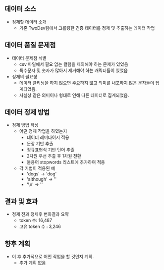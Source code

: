
## 데이터 소스
- 정제할 데이터 소개
  - 기존 TwoDev팀에서 크롤링한 견종 데이터를 정제 및 추출하는 데이터 작업

## 데이터 품질 문제점
- 데이터 문제점 식별
  - csv 파일에서 필요 없는 컬럼을 제외해야 하는 문제가 있었음
  - 특수문자 및 숫자가 많아서 제거해야 하는 캐릭터들이 있었음
- 정제의 필요성 
  - 데이터 클리닝을 하지 않으면 주요하지 않고 의미를 내포하지 않은 문자들이 집계되었음.
  - 사실상 같은 의미이나 형태로 인해 다른 데이터로 집계되었음.

## 데이터 정제 방법
- 정제 방법 작성
    - 어떤  정제 작업을 하였는지
      - 데이터 레미타이저 적용
      - 문장 기반 추출
      - 정규표현식 기반 단어 추출
      - 2차원 우선 추출 후 1차원 전환
      - 불용어 stopwords 리스트에 추가하여 적용
    - 각 기법이 적용된 예
      - 'dogs' -> 'dog'
      - 'although' -> ''
      - '\n' -> ''

## 결과 및 효과
- 정제 전과 정제후 변화결과 요약
  - token 수: 16,487
  - 고유 token 수 : 3,246

## 향후 계획
- 이 후 추가적으로 어떤 작업을 할 것인지 계획.
  - 추가 계획 없음
